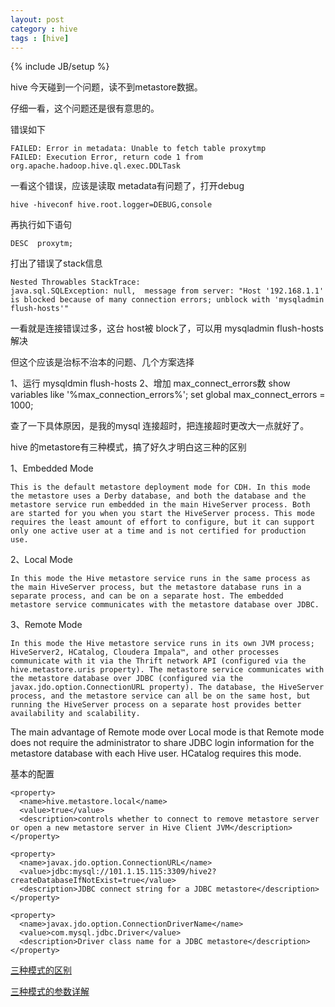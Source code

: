 ```yaml
---
layout: post
category : hive 
tags : [hive]
---
```

{% include JB/setup %}

hive 今天碰到一个问题，读不到metastore数据。 

仔细一看，这个问题还是很有意思的。

错误如下

    FAILED: Error in metadata: Unable to fetch table proxytmp
    FAILED: Execution Error, return code 1 from org.apache.hadoop.hive.ql.exec.DDLTask

一看这个错误，应该是读取 metadata有问题了，打开debug

    hive -hiveconf hive.root.logger=DEBUG,console  

再执行如下语句

    DESC  proxytm;

打出了错误了stack信息

    Nested Throwables StackTrace:
    java.sql.SQLException: null,  message from server: "Host '192.168.1.1' is blocked because of many connection errors; unblock with 'mysqladmin flush-hosts'"

一看就是连接错误过多，这台 host被 block了，可以用 mysqladmin flush-hosts解决

但这个应该是治标不治本的问题、几个方案选择

1、运行 mysqldmin flush-hosts
2、增加 max_connect_errors数 
    show variables like '%max_connection_errors%';
    set global max_connect_errors = 1000;

查了一下具体原因，是我的mysql 连接超时，把连接超时更改大一点就好了。

hive 的metastore有三种模式，搞了好久才明白这三种的区别

1、Embedded Mode 

    This is the default metastore deployment mode for CDH. In this mode the metastore uses a Derby database, and both the database and the metastore service run embedded in the main HiveServer process. Both are started for you when you start the HiveServer process. This mode requires the least amount of effort to configure, but it can support only one active user at a time and is not certified for production use.


2、Local Mode
    
    In this mode the Hive metastore service runs in the same process as the main HiveServer process, but the metastore database runs in a separate process, and can be on a separate host. The embedded metastore service communicates with the metastore database over JDBC.

3、Remote Mode

    In this mode the Hive metastore service runs in its own JVM process; HiveServer2, HCatalog, Cloudera Impala™, and other processes communicate with it via the Thrift network API (configured via the hive.metastore.uris property). The metastore service communicates with the metastore database over JDBC (configured via the javax.jdo.option.ConnectionURL property). The database, the HiveServer process, and the metastore service can all be on the same host, but running the HiveServer process on a separate host provides better availability and scalability.

The main advantage of Remote mode over Local mode is that Remote mode does not require the administrator to share JDBC login information for the metastore database with each Hive user. HCatalog requires this mode.


基本的配置

    <property>
      <name>hive.metastore.local</name>
      <value>true</value>
      <description>controls whether to connect to remove metastore server or open a new metastore server in Hive Client JVM</description>
    </property>

    <property>
      <name>javax.jdo.option.ConnectionURL</name>
      <value>jdbc:mysql://101.1.15.115:3309/hive2?createDatabaseIfNotExist=true</value>
      <description>JDBC connect string for a JDBC metastore</description>
    </property>

    <property>
      <name>javax.jdo.option.ConnectionDriverName</name>
      <value>com.mysql.jdbc.Driver</value>
      <description>Driver class name for a JDBC metastore</description>
    </property>

[三种模式的区别](http://www.cloudera.com/content/cloudera-content/cloudera-docs/CDH4/4.2.0/CDH4-Installation-Guide/cdh4ig_topic_18_4.html '三种模式的区别')

[三种模式的参数详解](https://cwiki.apache.org/confluence/display/Hive/AdminManual+MetastoreAdmin '三种模式的参数详解')
